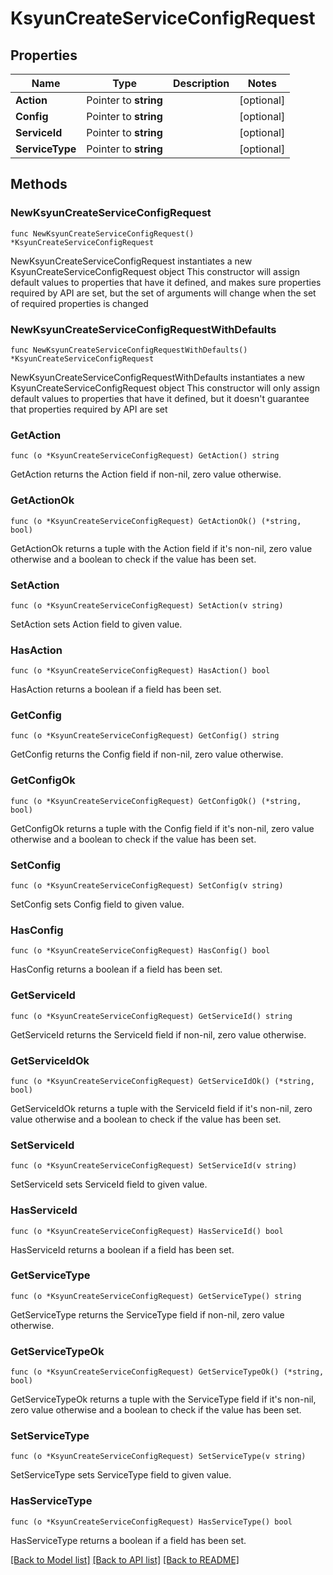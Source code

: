 # KsyunCreateServiceConfigRequest

## Properties

Name | Type | Description | Notes
------------ | ------------- | ------------- | -------------
**Action** | Pointer to **string** |  | [optional] 
**Config** | Pointer to **string** |  | [optional] 
**ServiceId** | Pointer to **string** |  | [optional] 
**ServiceType** | Pointer to **string** |  | [optional] 

## Methods

### NewKsyunCreateServiceConfigRequest

`func NewKsyunCreateServiceConfigRequest() *KsyunCreateServiceConfigRequest`

NewKsyunCreateServiceConfigRequest instantiates a new KsyunCreateServiceConfigRequest object
This constructor will assign default values to properties that have it defined,
and makes sure properties required by API are set, but the set of arguments
will change when the set of required properties is changed

### NewKsyunCreateServiceConfigRequestWithDefaults

`func NewKsyunCreateServiceConfigRequestWithDefaults() *KsyunCreateServiceConfigRequest`

NewKsyunCreateServiceConfigRequestWithDefaults instantiates a new KsyunCreateServiceConfigRequest object
This constructor will only assign default values to properties that have it defined,
but it doesn't guarantee that properties required by API are set

### GetAction

`func (o *KsyunCreateServiceConfigRequest) GetAction() string`

GetAction returns the Action field if non-nil, zero value otherwise.

### GetActionOk

`func (o *KsyunCreateServiceConfigRequest) GetActionOk() (*string, bool)`

GetActionOk returns a tuple with the Action field if it's non-nil, zero value otherwise
and a boolean to check if the value has been set.

### SetAction

`func (o *KsyunCreateServiceConfigRequest) SetAction(v string)`

SetAction sets Action field to given value.

### HasAction

`func (o *KsyunCreateServiceConfigRequest) HasAction() bool`

HasAction returns a boolean if a field has been set.

### GetConfig

`func (o *KsyunCreateServiceConfigRequest) GetConfig() string`

GetConfig returns the Config field if non-nil, zero value otherwise.

### GetConfigOk

`func (o *KsyunCreateServiceConfigRequest) GetConfigOk() (*string, bool)`

GetConfigOk returns a tuple with the Config field if it's non-nil, zero value otherwise
and a boolean to check if the value has been set.

### SetConfig

`func (o *KsyunCreateServiceConfigRequest) SetConfig(v string)`

SetConfig sets Config field to given value.

### HasConfig

`func (o *KsyunCreateServiceConfigRequest) HasConfig() bool`

HasConfig returns a boolean if a field has been set.

### GetServiceId

`func (o *KsyunCreateServiceConfigRequest) GetServiceId() string`

GetServiceId returns the ServiceId field if non-nil, zero value otherwise.

### GetServiceIdOk

`func (o *KsyunCreateServiceConfigRequest) GetServiceIdOk() (*string, bool)`

GetServiceIdOk returns a tuple with the ServiceId field if it's non-nil, zero value otherwise
and a boolean to check if the value has been set.

### SetServiceId

`func (o *KsyunCreateServiceConfigRequest) SetServiceId(v string)`

SetServiceId sets ServiceId field to given value.

### HasServiceId

`func (o *KsyunCreateServiceConfigRequest) HasServiceId() bool`

HasServiceId returns a boolean if a field has been set.

### GetServiceType

`func (o *KsyunCreateServiceConfigRequest) GetServiceType() string`

GetServiceType returns the ServiceType field if non-nil, zero value otherwise.

### GetServiceTypeOk

`func (o *KsyunCreateServiceConfigRequest) GetServiceTypeOk() (*string, bool)`

GetServiceTypeOk returns a tuple with the ServiceType field if it's non-nil, zero value otherwise
and a boolean to check if the value has been set.

### SetServiceType

`func (o *KsyunCreateServiceConfigRequest) SetServiceType(v string)`

SetServiceType sets ServiceType field to given value.

### HasServiceType

`func (o *KsyunCreateServiceConfigRequest) HasServiceType() bool`

HasServiceType returns a boolean if a field has been set.


[[Back to Model list]](../README.md#documentation-for-models) [[Back to API list]](../README.md#documentation-for-api-endpoints) [[Back to README]](../README.md)


